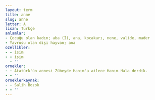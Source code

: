 ```yaml
---
layout: term
title: anne
slug: anne
letter: A
lisan: Türkçe
anlamlar:
- Çocuğu olan kadın; aba (I), ana, kocakarı, nene, valide, mader
- Yavrusu olan dişi hayvan; ana
ozellikler:
- - isim
- - isim
  - ''
ornekler:
- - Atatürk'ün annesi Zübeyde Hanım'a ailece Hanım Hala derdik.
- - ''
orneklerkaynak:
- - Salih Bozok
- - ''
---
```

